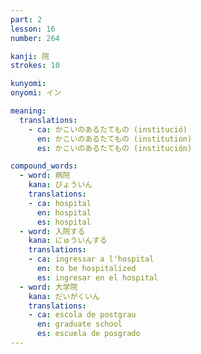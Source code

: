 ```yaml
---
part: 2
lesson: 16
number: 264

kanji: 院
strokes: 10

kunyomi:
onyomi: イン

meaning:
  translations:
    - ca: かこいのあるたてもの (institució)
      en: かこいのあるたてもの (institution)
      es: かこいのあるたてもの (institución)

compound_words:
  - word: 病院
    kana: びょういん
    translations:
    - ca: hospital
      en: hospital
      es: hospital
  - word: 入院する
    kana: にゅういんする
    translations:
    - ca: ingressar a l'hospital
      en: to be hospitalized
      es: ingresar en el hospital
  - word: 大学院
    kana: だいがくいん
    translations:
    - ca: escola de postgrau
      en: graduate school
      es: escuela de posgrado
---
```

